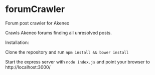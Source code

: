 # forumCrawler
Forum post crawler for Akeneo

Crawls Akeneo forums finding all unresolved posts.

Installation:

Clone the repository and run ``npm install && bower install``

Start the express server with ``node index.js`` and point your browser to http://localhost:3000/
